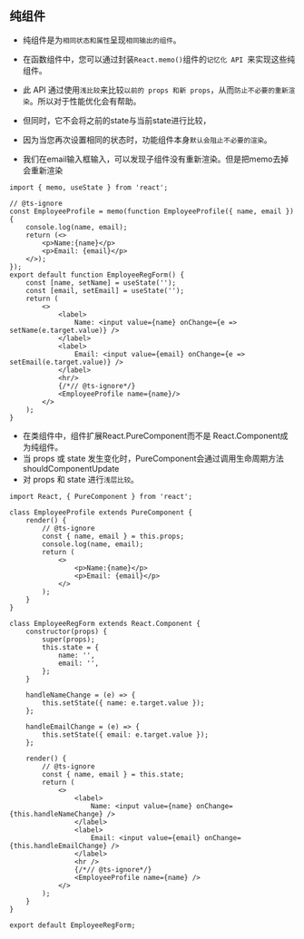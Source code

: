 ## 纯组件
* 纯组件是为`相同状态和属性`呈现`相同输出的组件`。
* 在函数组件中，您可以通过封装`React.memo()`组件的`记忆化 API `来实现这些纯组件。
* 此 API 通过使用`浅比较`来比较`以前的 props 和新 props`，从而`防止不必要的重新渲染`。所以对于性能优化会有帮助。

* 但同时，它不会将之前的state与当前state进行比较，
* 因为当您再次设置相同的状态时，功能组件本身`默认会阻止不必要的渲染`。

* 我们在email输入框输入，可以发现子组件没有重新渲染。但是把memo去掉会重新渲染
```tsx
import { memo, useState } from 'react';

// @ts-ignore
const EmployeeProfile = memo(function EmployeeProfile({ name, email }) {
    console.log(name, email);
    return (<>
        <p>Name:{name}</p>
        <p>Email: {email}</p>
    </>);
});
export default function EmployeeRegForm() {
    const [name, setName] = useState('');
    const [email, setEmail] = useState('');
    return (
        <>
            <label>
                Name: <input value={name} onChange={e => setName(e.target.value)} />
            </label>
            <label>
                Email: <input value={email} onChange={e => setEmail(e.target.value)} />
            </label>
            <hr/>
            {/*// @ts-ignore*/}
            <EmployeeProfile name={name}/>
        </>
    );
}
```

* 在类组件中，组件扩展React.PureComponent而不是 React.Component成为纯组件。
* 当 props 或 state 发生变化时，PureComponent会通过调用生命周期方法shouldComponentUpdate
* 对 props 和 state 进行`浅层比较`。
```tsx
import React, { PureComponent } from 'react';

class EmployeeProfile extends PureComponent {
    render() {
        // @ts-ignore
        const { name, email } = this.props;
        console.log(name, email);
        return (
            <>
                <p>Name:{name}</p>
                <p>Email: {email}</p>
            </>
        );
    }
}

class EmployeeRegForm extends React.Component {
    constructor(props) {
        super(props);
        this.state = {
            name: '',
            email: '',
        };
    }

    handleNameChange = (e) => {
        this.setState({ name: e.target.value });
    };

    handleEmailChange = (e) => {
        this.setState({ email: e.target.value });
    };

    render() {
        // @ts-ignore
        const { name, email } = this.state;
        return (
            <>
                <label>
                    Name: <input value={name} onChange={this.handleNameChange} />
                </label>
                <label>
                    Email: <input value={email} onChange={this.handleEmailChange} />
                </label>
                <hr />
                {/*// @ts-ignore*/}
                <EmployeeProfile name={name} />
            </>
        );
    }
}

export default EmployeeRegForm;
```




